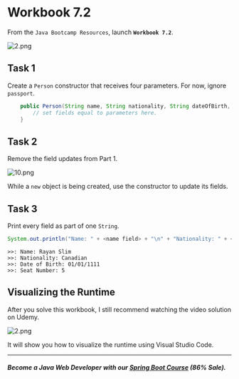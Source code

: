 # Workbook 7.2

From the `Java Bootcamp Resources`, launch **`Workbook 7.2`**.

![2.png](https://firebasestorage.googleapis.com/v0/b/learnthepart-75aed.appspot.com/o/images%2F65cf50d6-de92-4c82-afc8-eaeb10512ba1?alt=media&token=378c598b-5c2b-46eb-9dfd-e48f8091d134)


## **Task 1**

Create a `Person` constructor that receives four parameters. For now, ignore `passport`.

```java
    public Person(String name, String nationality, String dateOfBirth, int seatNumber) {
        // set fields equal to parameters here.
    }
```


## **Task 2**

Remove the field updates from Part 1. 

![10.png](https://firebasestorage.googleapis.com/v0/b/learnthepart-75aed.appspot.com/o/images%2F4214ccb3-3da7-4ff1-9424-5a71c9e7f506?alt=media&token=781b3952-35e3-4963-aeb0-522013f1b3c4)

While a `new` object is being created, use the constructor to update its fields.
## Task 3

Print every field as part of one `String`.
```java
System.out.println("Name: " + <name field> + "\n" + "Nationality: " + <nationality field> + "\n" + "Date of Birth: " + <birth date field> + "\n" + "Seat Number: " + <seat number field> + "\n");
```

```
>>﻿: Name: Rayan Slim
>>﻿: Nationality: Canadian
>>﻿: Date of Birth: 01﻿/﻿01﻿/﻿1111
>>﻿: Seat Number: 5
```

## Visualizing the Runtime

After you solve this workbook, I still recommend watching the video solution on Udemy.

![2.png](https://firebasestorage.googleapis.com/v0/b/learnthepart-75aed.appspot.com/o/images%2F0f9483bf-622d-49d3-be9f-e62e460257eb?alt=media&token=7d522211-9479-451c-95c4-28db93e80f27)

It will show you how to visualize the runtime using Visual Studio Code.

----------
##### Become a Java Web Developer with our [Spring Boot Course](https://udemy-redirect-app.herokuapp.com/spring) (86% Sale).